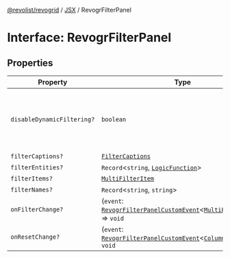 [@revolist/revogrid](README.md) / [JSX](Namespace.JSX.md) / RevogrFilterPanel

# Interface: RevogrFilterPanel

## Properties

| Property | Type | Description | Defined in |
| ------ | ------ | ------ | ------ |
| `disableDynamicFiltering?` | `boolean` | Disables dynamic filtering. A way to apply filters on Save only | [src/components.d.ts:1815](https://github.com/revolist/revogrid/blob/339b58d64f0e4822db63d040318421d77ef85671/src/components.d.ts#L1815) |
| `filterCaptions?` | [`FilterCaptions`](TypeAlias.FilterCaptions.md) | - | [src/components.d.ts:1816](https://github.com/revolist/revogrid/blob/339b58d64f0e4822db63d040318421d77ef85671/src/components.d.ts#L1816) |
| `filterEntities?` | `Record`\<`string`, [`LogicFunction`](TypeAlias.LogicFunction.md)\> | - | [src/components.d.ts:1817](https://github.com/revolist/revogrid/blob/339b58d64f0e4822db63d040318421d77ef85671/src/components.d.ts#L1817) |
| `filterItems?` | [`MultiFilterItem`](TypeAlias.MultiFilterItem.md) | - | [src/components.d.ts:1818](https://github.com/revolist/revogrid/blob/339b58d64f0e4822db63d040318421d77ef85671/src/components.d.ts#L1818) |
| `filterNames?` | `Record`\<`string`, `string`\> | - | [src/components.d.ts:1819](https://github.com/revolist/revogrid/blob/339b58d64f0e4822db63d040318421d77ef85671/src/components.d.ts#L1819) |
| `onFilterChange?` | (`event`: [`RevogrFilterPanelCustomEvent`](Interface.RevogrFilterPanelCustomEvent.md)\<[`MultiFilterItem`](TypeAlias.MultiFilterItem.md)\>) => `void` | - | [src/components.d.ts:1820](https://github.com/revolist/revogrid/blob/339b58d64f0e4822db63d040318421d77ef85671/src/components.d.ts#L1820) |
| `onResetChange?` | (`event`: [`RevogrFilterPanelCustomEvent`](Interface.RevogrFilterPanelCustomEvent.md)\<[`ColumnProp`](TypeAlias.ColumnProp.md)\>) => `void` | - | [src/components.d.ts:1821](https://github.com/revolist/revogrid/blob/339b58d64f0e4822db63d040318421d77ef85671/src/components.d.ts#L1821) |
